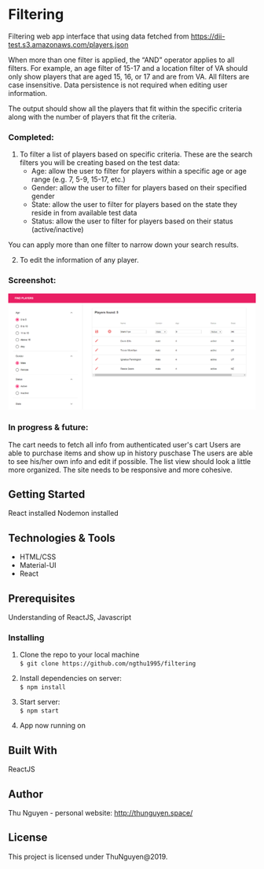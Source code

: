 # Filtering

Filtering web app interface that using data fetched from https://dii-test.s3.amazonaws.com/players.json

When more than one filter is applied, the “AND” operator applies to all filters. For example, an age filter of 15-17 and a location filter of VA should only show players that are aged 15, 16, or 17 and are from VA. All filters are case insensitive. Data persistence is not required when editing user information.

The output should show all the players that fit within the specific criteria along with the number of players that fit the criteria.

### Completed:

1. To filter a list of players based on specific criteria. These are the search filters you will be creating based on the test data:
   - Age: allow the user to filter for players within a specific age or age range (e.g. 7, 5-9, 15-17, etc.)
   - Gender: allow the user to filter for players based on their specified gender
   - State: allow the user to filter for players based on the state they reside in from available test data
   - Status: allow the user to filter for players based on their status (active/inactive)

You can apply more than one filter to narrow down your search results.

2. To edit the information of any player.

### Screenshot:

![Main site](src/img/demo.png "Screenshot of the application")

### In progress & future:

The cart needs to fetch all info from authenticated user's cart
Users are able to purchase items and show up in history puschase
The users are able to see his/her own info and edit if possible.
The list view should look a little more organized.
The site needs to be responsive and more cohesive.

## Getting Started

React installed
Nodemon installed

## Technologies & Tools

- HTML/CSS
- Material-UI
- React

## Prerequisites

Understanding of ReactJS, Javascript

### Installing

1. Clone the repo to your local machine \
   `$ git clone https://github.com/ngthu1995/filtering`

2. Install dependencies on server: \
   `$ npm install`

3. Start server: \
   `$ npm start`

4. App now running on

## Built With

ReactJS

## Author

Thu Nguyen - personal website: http://thunguyen.space/

## License

This project is licensed under ThuNguyen@2019.
